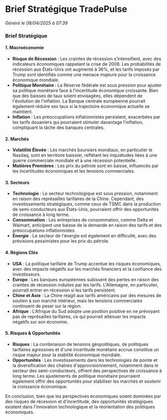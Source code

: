 # Brief Stratégique TradePulse

*Généré le 08/04/2025 à 07:39*

### Brief Stratégique

#### 1. Macroéconomie
- **Risque de Récession** : Les craintes de récession s'intensifient, avec des indicateurs économiques rappelant la crise de 2008. Les probabilités de récession aux États-Unis ont augmenté à 36%, et les tarifs imposés par Trump sont identifiés comme une menace majeure pour la croissance économique mondiale.
- **Politique Monétaire** : La Réserve fédérale est sous pression pour ajuster sa politique monétaire face à l'incertitude économique croissante. Bien que des baisses de taux soient envisagées, elles dépendent de l'évolution de l'inflation. La Banque centrale européenne pourrait également réduire ses taux si la trajectoire économique actuelle se maintient.
- **Inflation** : Les préoccupations inflationnistes persistent, exacerbées par les tarifs douaniers qui pourraient stimuler davantage l'inflation, compliquant la tâche des banques centrales.

#### 2. Marchés
- **Volatilité Élevée** : Les marchés boursiers mondiaux, en particulier le Nasdaq, sont en territoire baissier, reflétant les inquiétudes liées à une guerre commerciale mondiale et à une récession potentielle.
- **Matières Premières** : Les prix du pétrole sont en baisse, influencés par les incertitudes économiques et les tensions commerciales.

#### 3. Secteurs
- **Technologie** : Le secteur technologique est sous pression, notamment en raison des représailles tarifaires de la Chine. Cependant, des investissements stratégiques, comme ceux de TSMC dans la production de semi-conducteurs aux États-Unis, pourraient offrir des opportunités de croissance à long terme.
- **Consommation** : Les entreprises de consommation, comme Delta et Walmart, anticipent une baisse de la demande en raison des tarifs et des préoccupations inflationnistes.
- **Énergie** : Le secteur de l'énergie est également en difficulté, avec des prévisions pessimistes pour les prix du pétrole.

#### 4. Régions Clés
- **USA** : La politique tarifaire de Trump accentue les risques économiques, avec des impacts négatifs sur les marchés financiers et la confiance des investisseurs.
- **Europe** : Les banques européennes subissent des pertes en raison des craintes de récession induites par les tarifs. L'Allemagne, en particulier, pourrait entrer en récession si les tarifs persistent.
- **Chine et Asie** : La Chine réagit aux tarifs américains par des mesures de soutien à son marché intérieur, mais les tensions commerciales continuent de peser sur la région.
- **Afrique** : L'Afrique du Sud adopte une position positive en ne prévoyant pas de représailles tarifaires, ce qui pourrait atténuer les impacts négatifs sur son économie.

#### 5. Risques & Opportunités
- **Risques** : La combinaison de tensions géopolitiques, de politiques tarifaires agressives et d'une incertitude monétaire accrue constitue un risque majeur pour la stabilité économique mondiale.
- **Opportunités** : Les investissements dans les technologies de pointe et la diversification des chaînes d'approvisionnement, notamment dans le secteur des semi-conducteurs, offrent des perspectives de croissance à long terme. Les ajustements de politique monétaire pourraient également offrir des opportunités pour stabiliser les marchés et soutenir la croissance économique.

En conclusion, bien que les perspectives économiques soient dominées par des risques de récession et d'incertitude, des opportunités stratégiques existent dans l'innovation technologique et la réorientation des politiques économiques.